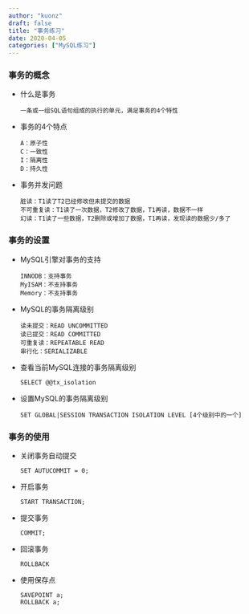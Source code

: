```yaml
---
author: "kuonz"
draft: false
title: "事务练习"
date: 2020-04-05
categories: ["MySQL练习"]
---
```

  
### 事务的概念

* 什么是事务

  ```mysql
  一条或一组SQL语句组成的执行的单元，满足事务的4个特性
  ```

* 事务的4个特点

  ```mysql
  A：原子性
  C：一致性
  I：隔离性
  D：持久性
  ```

* 事务并发问题

  ```mysql
  脏读：T1读了T2已经修改但未提交的数据
  不可重复读：T1读了一次数据，T2修改了数据，T1再读，数据不一样
  幻读：T1读了一些数据，T2删除或增加了数据，T1再读，发现读的数据少/多了
  ```

### 事务的设置

* MySQL引擎对事务的支持

  ```mysql
  INNODB：支持事务
  MyISAM：不支持事务
  Memory：不支持事务
  ```

* MySQL的事务隔离级别

  ```mysql
  读未提交：READ UNCOMMITTED
  读已提交：READ COMMITTED
  可重复读：REPEATABLE READ
  串行化：SERIALIZABLE
  ```

* 查看当前MySQL连接的事务隔离级别

  ```mysql
  SELECT @@tx_isolation
  ```

* 设置MySQL的事务隔离级别

  ```mysql
  SET GLOBAL|SESSION TRANSACTION ISOLATION LEVEL [4个级别中的一个]
  ```

### 事务的使用

* 关闭事务自动提交

  ```mysql
  SET AUTUCOMMIT = 0;
  ```

* 开启事务

  ```mysql
  START TRANSACTION;
  ```

* 提交事务

  ```mysql
  COMMIT;
  ```

* 回滚事务

  ```mysql
  ROLLBACK
  ```

* 使用保存点

  ```mysql
  SAVEPOINT a;
  ROLLBACK a;
  ```

  

